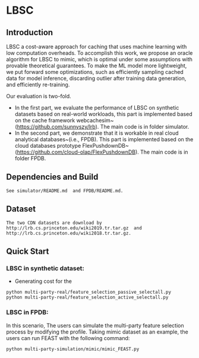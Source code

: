 # LBSC

## Introduction
LBSC a cost-aware approach for caching that uses machine learning with low computation overheads. To accomplish this work, we propose an oracle algorithm for LBSC to mimic, which is optimal under some assumptions with provable theoretical guarantees. To make the ML model more lightweight, we put forward some optimizations, such as efficiently sampling cached data for model inference, discarding outlier after training data generation, and efficiently re-training.

Our evaluation is two-fold. 
- In the first part, we evaluate the performance of LBSC on synthetic datasets based on real-world workloads, this part is implemented based on the cache framework webcachesim~(https://github.com/sunnyszy/lrb). The main code is in folder simulator.
- In the second part, we demonstrate that it is workable in real cloud analytical databases~(i.e., FPDB). This part is implemented based on the cloud databases prototype FlexPushdownDB~(https://github.com/cloud-olap/FlexPushdownDB). The main code is in folder FPDB.


## Dependencies and Build
```
See simulator/README.md  and FPDB/README.md.
```

## Dataset
```
The two CDN datasets are download by http://lrb.cs.princeton.edu/wiki2019.tr.tar.gz  and  http://lrb.cs.princeton.edu/wiki2018.tr.tar.gz.
```

## Quick Start
### LBSC in synthetic dataset: 
- Generating cost for the 
```
python multi-party-real/feature_selection_passive_selectall.py
python multi-party-real/feature_selection_active_selectall.py
```

### LBSC in FPDB: 
In this scenario, The users can simulate the multi-party feature selection process by modifying the profile.
Taking mimic dataset as an example, the users can run FEAST with the following command:
```
python multi-party-simulation/mimic/mimic_FEAST.py
```

